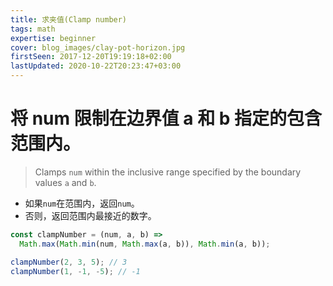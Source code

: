 ```yaml
---
title: 求夹值(Clamp number)
tags: math
expertise: beginner
cover: blog_images/clay-pot-horizon.jpg
firstSeen: 2017-12-20T19:19:18+02:00
lastUpdated: 2020-10-22T20:23:47+03:00
---
```


# 将 num 限制在边界值 a 和 b 指定的包含范围内。
> Clamps `num` within the inclusive range specified by the boundary values `a` and `b`.

- 如果`num`在范围内，返回`num`。
- 否则，返回范围内最接近的数字。

```js
const clampNumber = (num, a, b) =>
  Math.max(Math.min(num, Math.max(a, b)), Math.min(a, b));
```

```js
clampNumber(2, 3, 5); // 3
clampNumber(1, -1, -5); // -1
```
